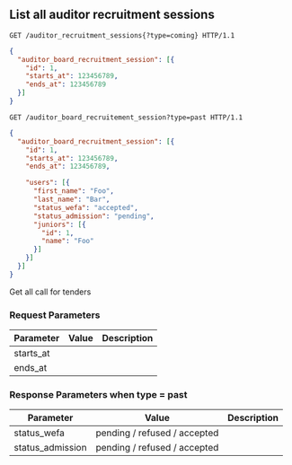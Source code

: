 ## List all auditor recruitment sessions

```http
GET /auditor_recruitment_sessions{?type=coming} HTTP/1.1
```

```json
{
  "auditor_board_recruitment_session": [{
    "id": 1,
    "starts_at": 123456789,
    "ends_at": 123456789
  }]
}
```

```http
GET /auditor_board_recruitement_session?type=past HTTP/1.1
```

```json
{
  "auditor_board_recruitment_session": [{
    "id": 1,
    "starts_at": 123456789,
    "ends_at": 123456789,

    "users": [{
      "first_name": "Foo",
      "last_name": "Bar",
      "status_wefa": "accepted",
      "status_admission": "pending",
      "juniors": [{
        "id": 1,
        "name": "Foo"
      }]
    }]
  }]
}
```

Get all call for tenders

### Request Parameters

Parameter           |  Value | Description
------------------- | ------ | ------
starts_at           | |
ends_at             | |

### Response Parameters when type = past

Parameter           |  Value | Description
------------------- | ------ | ------
status_wefa         | pending / refused / accepted |
status_admission    | pending / refused / accepted |
